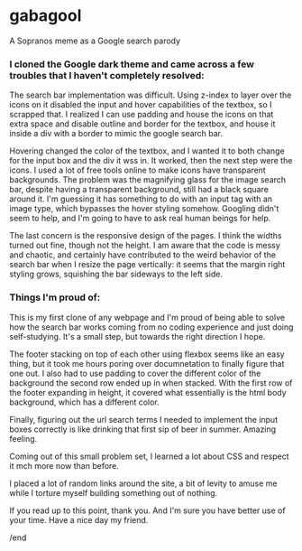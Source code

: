 # gabagool
A Sopranos meme as a Google search parody

<h3>I cloned the Google dark theme and came across a few troubles that I haven't completely resolved:</h3>

The search bar implementation was difficult. Using z-index to layer over the icons on it disabled
the input and hover capabilities of the textbox, so I scrapped that. I realized I can use padding
and house the icons on that extra space and disable outline and border for the textbox, and house
it inside a div with a border to mimic the google search bar.

Hovering changed the color of the textbox, and I wanted it to both change for the input box and the 
div it wss in. It worked, then the next step were the icons. I used a lot of free tools online to 
make icons have transparent backgrounds. The problem was the magnifying glass for the image search 
bar, despite having a transparent background, still had a black square around it. I'm guessing it 
has something to do with an input tag with an image type, which bypasses the hover styling somehow.
Googling didn't seem to help, and I'm going to have to ask real human beings for help.

The last concern is the responsive design of the pages. I think the widths turned out fine, though
not the height. I am aware that the code is messy and chaotic, and certainly have contributed to
the weird behavior of the search bar when I resize the page vertically: it seems that the margin
right styling grows, squishing the bar sideways to the left side. 

<h3>Things I'm proud of:</h3>

This is my first clone of any webpage and I'm proud of being able to solve how the search bar works
coming from no coding experience and just doing self-studying. It's a small step, but towards the 
right direction I hope. 

The footer stacking on top of each other using flexbox seems like an easy thing, but it took me hours
poring over documnetation to finally figure that one out. I also had to use padding to cover the 
different color of the background the second row ended up in when stacked. With the first row of the
footer expanding in height, it covered what essentially is the html body background, which has a 
different color.

Finally, figuring out the url search terms I needed to implement the input boxes correctly is like
drinking that first sip of beer in summer. Amazing feeling.

Coming out of this small problem set, I learned a lot about CSS and respect it mch more now than before.

I placed a lot of random links around the site, a bit of levity to amuse me while I torture myself
building something out of nothing.

If you read up to this point, thank you. And I'm sure you have better use of your time. Have a nice
day my friend.

/end
